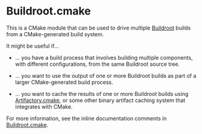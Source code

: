 # Buildroot.cmake

This is a CMake module that can be used to drive multiple
[Buildroot] builds from a CMake-generated build system.

It might be useful if...

* ... you have a build process that involves building multiple
      components, with different configurations, from the same
      Buildroot source tree.

* ... you want to use the output of one or more Buildroot builds as part
      of a larger CMake-generated buiid process.

* ... you want to cache the results of one or more Buildroot builds using
      [Artifactory.cmake], or some other binary artifact caching system that
      integrates with CMake.

For more information, see the inline documentation comments in
[Buildroot.cmake].

[Artifactory.cmake]: https://github.com/raumfeld/Artifactory.cmake
[Buildroot.cmake]: https://github.com/raumfeld/Buildroot.cmake/blob/master/Buildroot.cmake
[Buildroot]: https://github.com/raumfeld/Artifactory.cmake
